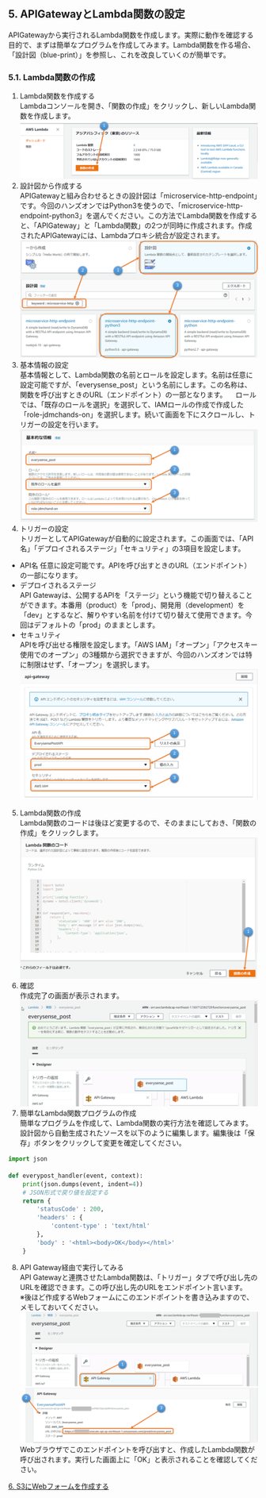 ## 5. APIGatewayとLambda関数の設定

APIGatewayから実行されるLambda関数を作成します。実際に動作を確認する目的で、まずは簡単なプログラムを作成してみます。Lambda関数を作る場合、「設計図（blue-print）」を参照し、これを改良していくのが簡単です。

### 5.1. Lambda関数の作成

1. Lambda関数を作成する  
Lambdaコンソールを開き、「関数の作成」をクリックし、新しいLambda関数を作成します。  
![図5.1-1](https://github.com/mimopa/jdmc-aws-handson/blob/master/docs/img/5-lamda-1.png)
2. 設計図から作成する  
APIGatewayと組み合わせるときの設計図は「microservice-http-endpoint」です。今回のハンズオンではPython3を使うので、「microservice-http-endpoint-python3」を選んでください。この方法でLambda関数を作成すると、「APIGateway」と「Lambda関数」の2つが同時に作成されます。作成されたAPIGatewayには、Lambdaプロキシ統合が設定されます。  
![図5.1-2](https://github.com/mimopa/jdmc-aws-handson/blob/master/docs/img/5-lamda-2.png)
3. 基本情報の設定  
基本情報として、Lambda関数の名前とロールを設定します。名前は任意に設定可能ですが、「everysense_post」という名前にします。この名称は、関数を呼び出すときのURL（エンドポイント）の一部となります。
　ロールでは、「既存のロールを選択」を選択して、IAMロールの作成で作成した「role-jdmchands-on」を選択します。続いて画面を下にスクロールし、トリガーの設定を行います。  
![図5.1-3](https://github.com/mimopa/jdmc-aws-handson/blob/master/docs/img/5-lamda-3.png)
4. トリガーの設定  
トリガーとしてAPIGatewayが自動的に設定されます。この画面では、「API名」「デプロイされるステージ」「セキュリティ」の3項目を設定します。
* API名 
任意に設定可能です。APIを呼び出すときのURL（エンドポイント）の一部になります。
* デプロイされるステージ  
API Gatewayは、公開するAPIを「ステージ」という機能で切り替えることができます。本番用（product）を「prod」、開発用（development）を「dev」とするなど、解りやすい名前を付けて切り替えて使用できます。今回はデフォルトの「prod」のままとします。
* セキュリティ  
APIを呼び出せる権限を設定します。「AWS IAM」「オープン」「アクセスキー使用でのオープン」の3種類から選択できますが、今回のハンズオンでは特に制限はせず、「オープン」を選択します。  
![図5.1-4](https://github.com/mimopa/jdmc-aws-handson/blob/master/docs/img/5-lamda-4.png)
5. Lambda関数の作成  
Lambda関数のコードは後ほど変更するので、そのままにしておき、「関数の作成」をクリックします。  
![図5.1-5](https://github.com/mimopa/jdmc-aws-handson/blob/master/docs/img/5-lamda-5.png)
6. 確認  
作成完了の画面が表示されます。  
![図5.1-6](https://github.com/mimopa/jdmc-aws-handson/blob/master/docs/img/5-lamda-6.png)
7. 簡単なLambda関数プログラムの作成  
簡単なプログラムを作成して、Lambda関数の実行方法を確認してみます。設計図から自動生成されたソースを以下のように編集します。編集後は「保存」ボタンをクリックして変更を確定してください。

```python
import json

def everypost_handler(event, context):
    print(json.dumps(event, indent=4))
    # JSON形式で戻り値を設定する
    return {
        'statusCode' : 200,
        'headers' : {
            'content-type' : 'text/html'
        },
        'body' : '<html><body>OK</body></html>'
    }
```

8. API Gateway経由で実行してみる  
API Gatewayと連携させたLambda関数は、「トリガー」タブで呼び出し先のURLを確認できます。この呼び出し先のURLをエンドポイント言います。  
※後ほど作成するWebフォームにこのエンドポイントを書き込みますので、メモしておいてください。  
![図5.1-8](https://github.com/mimopa/jdmc-aws-handson/blob/master/docs/img/5-lamda-7.png)  
Webブラウザでこのエンドポイントを呼び出すと、作成したLambda関数が呼び出されます。実行した画面上に「OK」と表示されることを確認してください。

[6. S3にWebフォームを作成する](https://github.com/mimopa/jdmc-aws-handson/blob/master/docs/06.md#6-s3%E3%81%ABweb%E3%83%95%E3%82%A9%E3%83%BC%E3%83%A0%E3%82%92%E4%BD%9C%E6%88%90%E3%81%99%E3%82%8B)